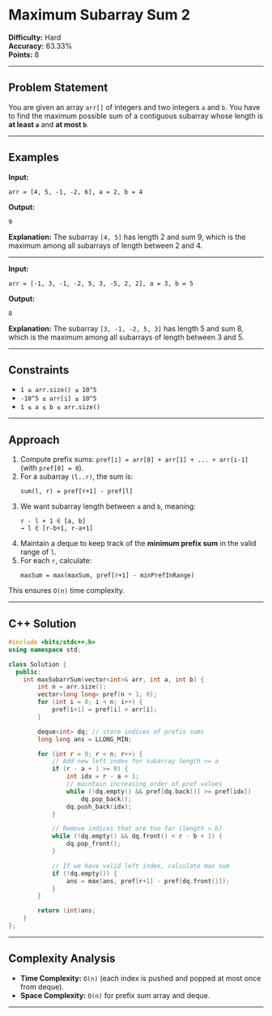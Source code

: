 # Maximum Subarray Sum 2

**Difficulty:** Hard  
**Accuracy:** 63.33%  
**Points:** 8  

---

## Problem Statement
You are given an array `arr[]` of integers and two integers `a` and `b`. You have to find the maximum possible sum of a contiguous subarray whose length is **at least `a`** and **at most `b`**.

---

## Examples

**Input:**
```text
arr = [4, 5, -1, -2, 6], a = 2, b = 4
```
**Output:**
```text
9
```
**Explanation:** The subarray `[4, 5]` has length 2 and sum 9, which is the maximum among all subarrays of length between 2 and 4.

---

**Input:**
```text
arr = [-1, 3, -1, -2, 5, 3, -5, 2, 2], a = 3, b = 5
```
**Output:**
```text
8
```
**Explanation:** The subarray `[3, -1, -2, 5, 3]` has length 5 and sum 8, which is the maximum among all subarrays of length between 3 and 5.

---

## Constraints
- `1 ≤ arr.size() ≤ 10^5`
- `-10^5 ≤ arr[i] ≤ 10^5`
- `1 ≤ a ≤ b ≤ arr.size()`

---

## Approach
1. Compute prefix sums: `pref[i] = arr[0] + arr[1] + ... + arr[i-1]` (with `pref[0] = 0`).
2. For a subarray `(l..r)`, the sum is:
   ```
   sum(l, r) = pref[r+1] - pref[l]
   ```
3. We want subarray length between `a` and `b`, meaning:
   ```
   r - l + 1 ∈ [a, b]
   → l ∈ [r-b+1, r-a+1]
   ```
4. Maintain a deque to keep track of the **minimum prefix sum** in the valid range of `l`.
5. For each `r`, calculate:
   ```
   maxSum = max(maxSum, pref[r+1] - minPrefInRange)
   ```

This ensures `O(n)` time complexity.

---

## C++ Solution

```cpp
#include <bits/stdc++.h>
using namespace std;

class Solution {
  public:
    int maxSubarrSum(vector<int>& arr, int a, int b) {
        int n = arr.size();
        vector<long long> pref(n + 1, 0);
        for (int i = 0; i < n; i++) {
            pref[i+1] = pref[i] + arr[i];
        }

        deque<int> dq; // store indices of prefix sums
        long long ans = LLONG_MIN;

        for (int r = 0; r < n; r++) {
            // Add new left index for subarray length >= a
            if (r - a + 1 >= 0) {
                int idx = r - a + 1;
                // maintain increasing order of pref values
                while (!dq.empty() && pref[dq.back()] >= pref[idx]) 
                    dq.pop_back();
                dq.push_back(idx);
            }

            // Remove indices that are too far (length > b)
            while (!dq.empty() && dq.front() < r - b + 1) {
                dq.pop_front();
            }

            // If we have valid left index, calculate max sum
            if (!dq.empty()) {
                ans = max(ans, pref[r+1] - pref[dq.front()]);
            }
        }

        return (int)ans;
    }
};
```

---

## Complexity Analysis
- **Time Complexity:** `O(n)` (each index is pushed and popped at most once from deque).
- **Space Complexity:** `O(n)` for prefix sum array and deque.

---
